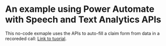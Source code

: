 # An example using Power Automate with Speech and Text Analytics APIs

This no-code exmaple uses the APIs to auto-fill a claim form from data in a recoreded call: [Link to tuorial](https://github.com/rlagh2/textanalytics/blob/master/no-code%20examples/speech%20and%20text%20apis/Converting%20audio%20to%20text%20-%20Part%20I.md).
